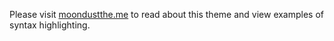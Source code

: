 Please visit [moondustthe.me](https://moondustthe.me/) to read about this theme and view examples of syntax highlighting.
